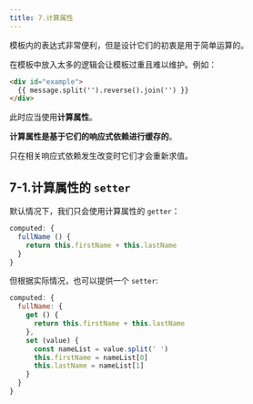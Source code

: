 ```yaml
---
title: 7.计算属性
---
```


模板内的表达式非常便利，但是设计它们的初衷是用于简单运算的。

在模板中放入太多的逻辑会让模板过重且难以维护。例如：

```html
<div id="example">
  {{ message.split('').reverse().join('') }}
</div>
```

此时应当使用**计算属性**。

**计算属性是基于它们的响应式依赖进行缓存的**。

只在相关响应式依赖发生改变时它们才会重新求值。

## 7-1.计算属性的 `setter`

默认情况下，我们只会使用计算属性的 `getter`：

```js
computed: {
  fullName () {
    return this.firstName + this.lastName
  }
}
```

但根据实际情况，也可以提供一个 `setter`:

```js
computed: {
  fullName: {
    get () {
      return this.firstName + this.lastName
    },
    set (value) {
      const nameList = value.split(' ')
      this.firstName = nameList[0]
      this.lastName = nameList[1]
    }
  }
}
```
